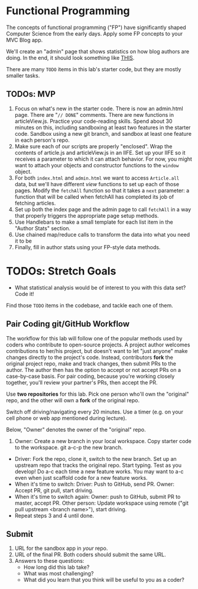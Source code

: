 # Functional Programming

The concepts of functional programming ("FP") have significantly shaped Computer Science from the early days. Apply some FP concepts to your MVC Blog app.

We'll create an "admin" page that shows statistics on how blog authors are doing. In the end, it should look something like [THIS](https://cf-mvc-blog--class07.aerobatic.io/admin.html).

There are many `TODO` items in this lab's starter code, but they are mostly smaller tasks.

## TODOs: MVP
1. Focus on what's new in the starter code. There is now an admin.html page. There are "`// DONE`" comments. There are new functions in articleView.js. Practice your code-reading skills. Spend about 30 minutes on this, including sandboxing at least two features in the starter code. Sandbox using a new git branch, and sandbox at least one feature in each person's repo.
1. Make sure each of our scripts are properly "enclosed". Wrap the contents of article.js and articleView.js in an IIFE. Set up your IIFE so it receives a parameter to which it can attach behavior. For now, you might want to attach your objects and constructor functions to the `window` object.
1. For both `index.html` and `admin.html` we want to access `Article.all` data, but we'll have different *view* functions to set up each of those pages. Modify the `fetchAll` function so that it takes a `next` parameter: a function that will be called when fetchAll has completed its job of fetching articles.
1. Set up both the index page and the admin page to call `fetchAll` in a way that properly triggers the appropriate page setup methods.
1. Use Handlebars to make a small template for each list item in the "Author Stats" section.
1. Use chained map/reduce calls to transform the data into what you need it to be
1. Finally, fill in author stats using your FP-style data methods.

# TODOs: Stretch Goals
- What statistical analysis would be of interest to you with this data set? Code it!

Find those `TODO` items in the codebase, and tackle each one of them.

## Pair Coding git/GitHub Workflow
The workflow for this lab will follow one of the popular methods used by coders who contribute to open-source projects. A project author welcomes contributions to her/his project, but doesn't want to let "just anyone" make changes directly to the project's code. Instead, contributors **fork** the original project repo, make and track changes, then submit PRs to the author. The author then has the option to accept or not accept PRs on a case-by-case basis. For pair coding, because you're working closely together, you'll review your partner's PRs, then accept the PR.

Use **two repositories** for this lab. Pick one person who'll own the "original" repo, and the other will own a **fork** of the original repo.

Switch off driving/navigating every 20 minutes. Use a timer (e.g. on your cell phone or web app mentioned during lecture).

Below, "Owner" denotes the owner of the "original" repo.

1. Owner: Create a new branch in your local workspace. Copy starter code to the workspace. git a-c-p the new branch.
- Driver: Fork the repo, clone it, switch to the new branch. Set up an upstream repo that tracks the original repo. Start typing. Test as you develop! Do a-c each time a new feature works. You may want to a-c even when just scaffold code for a new feature works.
- When it's time to switch: Driver: Push to GitHub, send PR. Owner: Accept PR, git pull, start driving.
- When it's time to switch again: Owner: push to GitHub, submit PR to master, accept PR. Other person: Update workspace using remote ("git pull upstream &lt;branch name&gt;"), start driving.
- Repeat steps 3 and 4 until done.

## Submit
1. URL for the sandbox app in *your* repo.
2. URL of the final PR. Both coders should submit the same URL.
3. Answers to these questions:
   - How long did this lab take?
   - What was most challenging?
   - What did you learn that you think will be useful to you as a coder?
